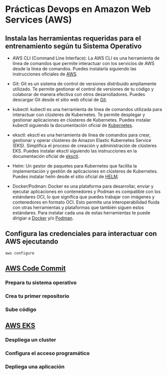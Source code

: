 # Prácticas Devops en Amazon Web Services (AWS)

## Instala las herramientas requeridas para el entrenamiento según tu Sistema Operativo
- AWS CLI (Command Line Interface): La AWS CLI es una herramienta de línea de comandos que permite interactuar con los servicios de AWS desde la línea de comandos. Puedes instalarla siguiendo las instrucciones oficiales de [AWS](https://docs.aws.amazon.com/cli/latest/userguide/getting-started-install.html).

- Git: Git es un sistema de control de versiones distribuido ampliamente utilizado. Te permite gestionar el control de versiones de tu código y colaborar de manera efectiva con otros desarrolladores. Puedes descargar Git desde el sitio web oficial de [Git](https://git-scm.com/downloads).

- kubectl: kubectl es una herramienta de línea de comandos utilizada para interactuar con clústeres de Kubernetes. Te permite desplegar y gestionar aplicaciones en clústeres de Kubernetes. Puedes instalar kubectl siguiendo la documentación oficial de [Kubernetes](https://kubernetes.io/docs/tasks/tools/).

- eksctl: eksctl es una herramienta de línea de comandos para crear, gestionar y operar clústeres de Amazon Elastic Kubernetes Service (EKS). Simplifica el proceso de creación y administración de clústeres EKS. Puedes instalar eksctl siguiendo las instrucciones en la documentación oficial de [eksctl](https://eksctl.io/).

- Helm: Un gestor de paquetes para Kubernetes que facilita la implementación y gestión de aplicaciones en clústeres de Kubernetes. Puedes instalar helm desde el sitio oficial de [HELM](https://helm.sh/docs/intro/install/).

- Docker/Podman: Docker es una plataforma para desarrollar, enviar y ejecutar aplicaciones en contenedores y Podman es compatible con los estándares OCI, lo que significa que puedes trabajar con imágenes y contenedores en formato OCI. Esto permite una interoperabilidad fluida con otras herramientas y plataformas que también siguen estos estándares. Para instalar cada una de estas herramientas te puede dirigiar a [Docker](https://docs.docker.com/get-docker/) y/o [Podman](https://podman.io/docs/installation).

## Configura las credenciales para interactuar con AWS ejecutando
```shell
aws configure
```

## [AWS Code Commit](codecommit.md)
### Prepara tu sistema operativo
### Crea tu primer repositorio
### Sube código

## [AWS EKS](eks.md)
### Despliega un cluster
### Configura el acceso programático
### Depliega una aplicación